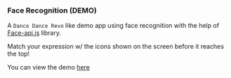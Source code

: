 ### Face Recognition (DEMO)
A `Dance Dance Revo` like demo app using face recognition with the help of [Face-api.js](https://github.com/justadudewhohacks/face-api.js/) library.

Match your expression w/ the icons shown on the screen before it reaches the top!

You can view the demo [here](https://jonathanching.github.io/face-recognition-demo/index.html)